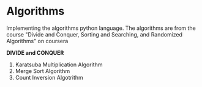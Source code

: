 # Algorithms
Implementing the algorithms python language. The algorithms are from the course "Divide and Conquer, Sorting and Searching, and Randomized Algorithms"  on coursera

**DIVIDE and CONQUER**

  1. Karatsuba Multiplication Algorithm
  2. Merge Sort Algorithm
  3. Count Inversion Algotrithm
